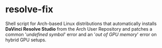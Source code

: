 # resolve-fix
Shell script for Arch-based Linux distributions that automatically installs **DaVinci Resolve Studio** from the Arch User Repository and patches a common '*undefined symbol*' error and an '*out of GPU memory*' error on hybrid GPU setups.
